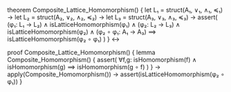 theorem Composite_Lattice_Homomorphism() {
  let L₁ = struct(A₁, ∨₁, ∧₁, ≼₁) →
  let L₂ = struct(A₂, ∨₂, ∧₂, ≼₂) →
  let L₃ = struct(A₃, ∨₃, ∧₃, ≼₃) →
  assert(
    (φ₁: L₁ → L₂) ∧ isLatticeHomomorphism(φ₁) ∧
    (φ₂: L₂ → L₃) ∧ isLatticeHomomorphism(φ₂) ∧
    (φ₂ ∘ φ₁: A₁ → A₃)
    ⟹
    isLatticeHomomorphism(φ₂ ∘ φ₁)
  )
} ↔

proof Composite_Lattice_Homomorphism() {
  lemma Composite_Homomorphism() {
    assert(
      ∀f,g: isHomomorphism(f) ∧ isHomomorphism(g) 
      ⟹ 
      isHomomorphism(g ∘ f)
    )
  } →
  apply(Composite_Homomorphism()) →
  assert(isLatticeHomomorphism(φ₂ ∘ φ₁))
}